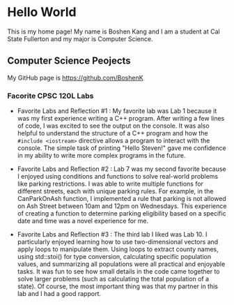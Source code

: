 # Hello World

This is my home page! My name is Boshen Kang and I am a student at Cal State Fullerton and my major is Computer Science.

## Computer Science Peojects

My GitHub page is https://github.com/BoshenK

### Facorite CPSC 120L Labs

* Favorite Labs and Reflection #1 : 
  My favorite lab was Lab 1 because it was my first experience writing a C++ program. After writing a few lines of code, I was excited to see the output on the console. It was also helpful to understand the structure of a C++ program and how the `#include <iostream>` directive allows a program to interact with the console. The simple task of printing "Hello Steven!" gave me confidence in my ability to write more complex programs in the future.
  
* Favorite Labs and Reflection #2 : 
  Lab 7 was my second favorite because I enjoyed using conditions and functions to solve real-world problems like parking restrictions. I was able to write multiple functions for different streets, each with unique parking rules. For example, in the CanParkOnAsh function, I implemented a rule that parking is not allowed on Ash Street between 10am and 12pm on Wednesdays. This experience of creating a function to determine parking eligibility based on a specific date and time was a novel experience for me.

* Favorite Labs and Reflection #3 : 
  The third lab I liked was Lab 10. I particularly enjoyed learning how to use two-dimensional vectors and apply loops to manipulate them. Using loops to extract county names, using std::stoi() for type conversion, calculating specific population values, and summarizing all populations were all practical and enjoyable tasks. It was fun to see how small details in the code came together to solve larger problems (such as calculating the total population of a state). Of course, the most important thing was that my partner in this lab and I had a good rapport.
